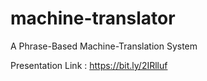 # machine-translator
A Phrase-Based Machine-Translation System

Presentation Link : https://bit.ly/2IRlluf
